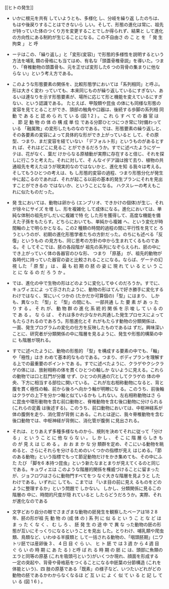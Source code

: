 [[ヒトの発生]]


- いかに根元を共有 していようとも、多様化 し、分岐を繰り返 したのちは、もはや後戻りすることはできないら しい。そして、形態の進化は常に、祖先が持っていた体のつくり方を変更することでしか得られず、結果と して進化の方向性にある制約が生じることになる。この不自由さ の こ と を 「 発 生 拘束 」 と 呼 
- ーテはこの、「繰り返し」と「変形(変容)」で形態的多様性を説明するという方法を哺乳 類の骨格にも当てはめ、有名な「頭蓋骨椎骨説」を導いた。つまり、「脊椎動物の頭蓋骨も、元を正せば変形した6 つの背骨の集まりに他ならな い」という考え方である。
- このような形態要素の関係を、比較形態学においては「系列相同」と呼ぶ。形は大きく変わ っていても、本来同じものが繰り返しているにすぎない、あるいは連なりを示す形態要素が、場所に応じて形と機能を変えているにすぎない、という認識である。 たとえば、甲殻類や昆虫 の体にも同様な形態の変容を見てとることができ、頭部の触角や口器は、後続する歩脚の系列相 同 動 で あ る と 認 め ら れ て い る (図 1 2 ) 。 こ れ ら す べ て の 器 官 は 、 節 足 動 物 の 体 の 構 成 単 位 である分節ひとつにつき常に1対備わっている 「融属敗」の変形したものなのである。では、形態要素の繰り返しと、その各要素の変容によって具体的な形ができ上がっていると して、その原型、つまり、まだ変容を経ていない 「デフォルト形」というものがあるとすれ
ば、それはどこに見るこ とができるだろうか。すでに述べたようにゲーテは、花がなく、葉だ けからなる原植動が実際に存在すると倍じ、それを探しに行こうと考えた。それに対して、そ んなイデア論は捨て去り、植物の共通祖先を考えたほうが現実的なのではないかと、進化を知 る我々は考える。そしてもうひとつの考えは、も し形態的変容の過程、つまり形態分化が発生中に起こるのであれば、それが起こる以前の基本的発生プランにそれを見出すことができるの
ではないか、ということになる。 ハクスレーの考えもこれに似たものだった。
- 発
生においては、動物は卵から (エンブリオ、できかけの個体)が生じ、それが徐々にサイズ
を増 し、形を複雑化 して成体になる。進化においては、単純な体制の祖先がしだいに複雑で特
化 した形を獲得して、高度な機能を備えた子孫をもたらす。どちらにおいても、単純から複雑
へ、という変化が時間軸の上で明らかとなる。この2 種類の時間的過程の間に平行性を見てと ろうというのが、初期の進化形態学者たちの方針だった。のちにも述べる「反復」というもの の見方も、同じ思考の方針の中から生まれてくるものである。そ してそこでは、胚の各段階が
祖先の系列になぞらえられ、胚の中にでき上がっていく体の各器官のひな形、 つまり 「原基」 が、祖先的動物が各時代に持っていた器官の姿と比較されることになる。ならば、ゲーテの幻
視 した 「 原 型 」 は 、 最 も 初 期 の 胚 の 姿 に 現 れ て い る と い う こ と に な る の だ ろ う か 。
- では、進化の中で生物の形はどのように変化してゆくのだろうか。すでに、キュヴィエによ って示されたように、動物の形はてんで好き勝手に変化する わけではなく、常にいくつかの
(たかだか可算個の)「型」にはまり、 しかも、異なった 「型」と 「型」の間にも、 一部共通 し
た 要 素 が あ っ た り す る 。 そ れ が、 動 物 群 の 進 化 系 統 的 関 係 を 示 唆 し て い る の で あ る 。 な ら ば 、 それは多かれ少なかれ共通した発生プロセスによってもたらされるのであろう。形態進化とそ
れがもたらす動物の分類関係は、 一面、発生プログラムの変化の仕方を反映したものであるは ずだ。興味深いことに、研究者が分類関係の中に階層を見るように、発生や形態的構築の中に も階層が現れる。


- すでに述べたように、動物の形態的 「型」を構成する要素の中でも、「軸」や「極性」はき わめて基本的なものである。つまり、ボディプランを理解する上での最重要のポイントであ る。すでに述べたように、クラゲやクシクラゲの体には、放射相称の体を貫くひとつの軸しか
ないように見える。これらの動物では口と肛門が分離 せず、ひとつの共通の穴としてクラゲの
体の中央、下方に相当する部位に開いている。
これが左右相称動物になると、背と腹を貫く極性の軸、前から後ろへ向かう軸が明瞭にな る。このうち、前後軸はクラゲの上下を分かつ軸と似ているかも しれない。左右相称動物はさ らに昆虫や環形動物を含む前口動物と、脊椎動物を含む後口動物に分けられる (これらの定義 は後述する)。このうち、前口動物においては、中枢神経系が体の腹側を走り、消化管が背側 にある。これとは逆に、我々脊椎動物を含む後口動物では、中枢神経が背側に、消化管が腹側
に見出される。

- それは、とりあえず多種多様なものから、規則を決めてそれに従って「分け
る 」 と い う こ と に 他 な ら な い 。 し か し 、 そ こ に 階 層 ら しき も の が 見 え は じ め る 。 お お ま か な 分
類群を定め、そこにいる動物を眺 めると、さらにそれらを分けるためのいくつかの指標が見え はじめる。「節のある動物」という指標でもって節足動物だけをかき集めても、その中にふた
たび 「脚を6 本持つ昆虫」という新たなまとまりが見えてくるのと同じである。キュヴィエは このような階層的関係を権威づけることに留まったが、ジョフロワはさらに動物門すべてをつ
なぐ大きな階層を見ようと したわけである。いずれに しても、こまでは 「いま目の前に見え
るものをどのように整理するか」という問題で しかない。 しかし、分類関係に見るこの階層の
中に、時間的尺度が隠 れていると したらどうだろうか。実際、それが進化なのである


- 文字どおり自分の眼でさまざまな動物の胚発生を観察したベーアは18 2 8年、胚の形が祖
先 動 物 の (成 体 の ) 系 列 に 似 る と い う こ と な ど は ま っ た く な く 、 む し ろ 、 胚 発 生 の 途 中 で 異 な
った動物の胚の形態が互いにそっくりになるということを見出 した。とりわけ、哺乳類や爬虫
類、鳥類など、いわゆる羊膜類と して一括される動物の、「咽頭胚期」(ニワトリ胚では産卵後
3 、 4 日 目 ぐ ら い、 ヒ ト 胚 で は 3 週 か ら 4 週 目 ぐ ら い の 時 期 に あ た る ) と呼 ば れ る 時 期 の 胚 に
は、頭部に魚類のエラと同等の原基 (これを吸頭弓という)がいくつか現れ、顔面を形成する 一定の突起や、背骨や骨格筋をつくることになる中胚葉の分節構造 (これを体能という)、四 肢の原基である「既素」の様子など、いつたいどれがどの動物の胚であるかわからなくなるほ
ど 互 い に よ く 似 て い る と 記 し て い る (図 1 6 ) 。 
